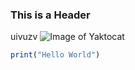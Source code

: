 ### This is a Header
uivuzv
![Image of Yaktocat](https://octodex.github.com/images/yaktocat.png)
``` javascript
print("Hello World")
```
